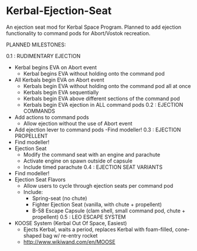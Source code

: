 Kerbal-Ejection-Seat
====================

An ejection seat mod for Kerbal Space Program. Planned to add ejection functionality to command pods for Abort/Vostok recreation. 

PLANNED MILESTONES:

0.1 : RUDIMENTARY EJECTION
  - Kerbal begins EVA on Abort event
    - Kerbal begins EVA without holding onto the command pod
  - All Kerbals begin EVA on Abort event
    - Kerbals begin EVA without holding onto the command pod all at once
    - Kerbals begin EVA sequentially
    - Kerbals begin EVA above different sections of the command pod
    - Kerbals begin EVA ejection in ALL command pods
0.2 : EJECTION COMMANDS
  - Add actions to command pods
    - Allow ejection without the use of Abort event
  - Add ejection lever to command pods
    -Find modeller!
0.3 : EJECTION PROPELLENT
  - Find modeller!
  - Ejection Seat
    - Modify the command seat with an engine and parachute
    - Activate engine on spawn outside of capsule
    - Include timed parachute
0.4 : EJECTION SEAT VARIANTS
  - Find modeller!
  - Ejection Seat Flavors
    - Allow users to cycle through ejection seats per command pod
    - Include:
      - Spring-seat (no chute)
      - Fighter Ejection Seat (vanilla, with chute + propellent)
      - B-58 Escape Capsule (clam shell, small command pod, chute + propellent)
0.5 : LEO ESCAPE SYSTEM
  - KOOSE System (Kerbal Out Of Space, Easiest)
    - Ejects Kerbal, waits a period, replaces Kerbal with foam-filled, cone-shaped bag w/ re-entry rocket
    - http://www.wikiwand.com/en/MOOSE
